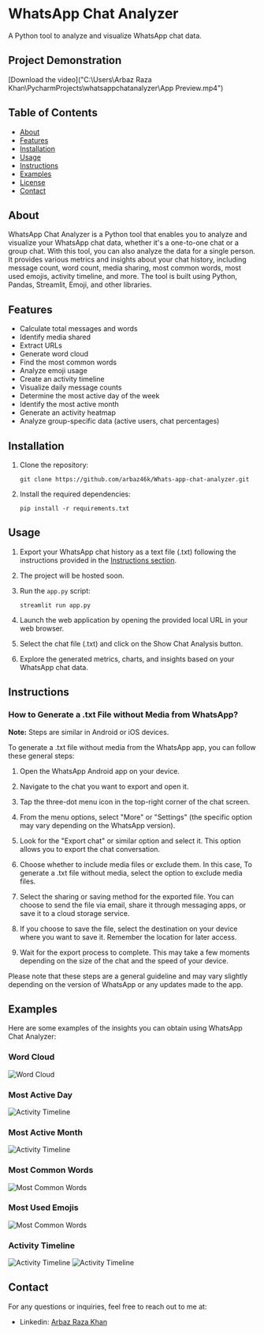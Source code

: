 # WhatsApp Chat Analyzer

A Python tool to analyze and visualize WhatsApp chat data.

## Project Demonstration

[Download the video]("C:\Users\Arbaz Raza Khan\PycharmProjects\whatsappchatanalyzer\App Preview.mp4")


## Table of Contents

- [About](#about)
- [Features](#features)
- [Installation](#installation)
- [Usage](#usage)
- [Instructions](#instructions)
- [Examples](#examples)
- [License](#license)
- [Contact](#contact)

## About

WhatsApp Chat Analyzer is a Python tool that enables you to analyze and visualize your WhatsApp chat data, whether it's a one-to-one chat or a group chat. With this tool, you can also analyze the data for a single person. It provides various metrics and insights about your chat history, including message count, word count, media sharing, most common words, most used emojis, activity timeline, and more. The tool is built using Python, Pandas, Streamlit, Emoji, and other libraries.

## Features

- Calculate total messages and words
- Identify media shared
- Extract URLs
- Generate word cloud
- Find the most common words
- Analyze emoji usage
- Create an activity timeline
- Visualize daily message counts
- Determine the most active day of the week
- Identify the most active month
- Generate an activity heatmap
- Analyze group-specific data (active users, chat percentages)

## Installation

1. Clone the repository:

   ```shell
   git clone https://github.com/arbaz46k/Whats-app-chat-analyzer.git
   ```

2. Install the required dependencies:

   ```shell
   pip install -r requirements.txt
   ```

## Usage

1. Export your WhatsApp chat history as a text file (.txt) following the instructions provided in the [Instructions section](#instructions).

2. The project will be hosted soon.

3. Run the `app.py` script:

   ```shell
   streamlit run app.py
   ```

4. Launch the web application by opening the provided local URL in your web browser.

5. Select the chat file (.txt) and click on the Show Chat Analysis button.

6. Explore the generated metrics, charts, and insights based on your WhatsApp chat data.

## Instructions

### How to Generate a .txt File without Media from WhatsApp?

**Note:** Steps are similar in Android or iOS devices.

To generate a .txt file without media from the WhatsApp app, you can follow these general steps:

1. Open the WhatsApp Android app on your device.

2. Navigate to the chat you want to export and open it.

3. Tap the three-dot menu icon in the top-right corner of the chat screen.

4. From the menu options, select "More" or "Settings" (the specific option may vary depending on the WhatsApp version).

5. Look for the "Export chat" or similar option and select it. This option allows you to export the chat conversation.

6. Choose whether to include media files or exclude them. In this case, To generate a .txt file without media, select the option to exclude media files.

7. Select the sharing or saving method for the exported file. You can choose to send the file via email, share it through messaging apps, or save it to a cloud storage service.

8. If you choose to save the file, select the destination on your device where you want to save it. Remember the location for later access.

9. Wait for the export process to complete. This may take a few moments depending on the size of the chat and the speed of your device.

Please note that these steps are a general guideline and may vary slightly depending on the version of WhatsApp or any updates made to the app.

## Examples

Here are some examples of the insights you can obtain using WhatsApp Chat Analyzer:

### Word Cloud

![Word Cloud](readme_resources/word_cloud.png)

### Most Active Day

![Activity Timeline](readme_resources/most_active_day.png)

### Most Active Month

![Activity Timeline](readme_resources/most_active_month.png)

### Most Common Words

![Most Common Words](readme_resources/most_common_word.png)

### Most Used Emojis

![Most Common Words](readme_resources/most_used_emojis.png)

### Activity Timeline

![Activity Timeline](readme_resources/timeline_1.png)
![Activity Timeline](readme_resources/timeline_2.png)

## Contact

For any questions or inquiries, feel free to reach out to me at:

- Linkedin: [Arbaz Raza Khan](https://www.linkedin.com/in/arbaz-raza-khan-b22a79257/)
